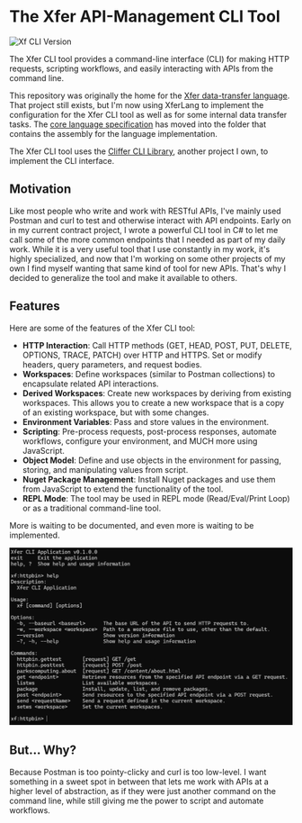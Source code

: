 ﻿# The Xfer API-Management CLI Tool

![Xf CLI Version](https://img.shields.io/badge/Xf_CLI-0.1.0-green)

The Xfer CLI tool provides a command-line interface (CLI) for making HTTP requests, scripting workflows, and easily interacting with APIs from the command line.

This repository was originally the home for the [Xfer data-transfer language](https://github.com/paulmooreparks/Xfer/blob/master/ParksComputing.Xfer.Lang). That project still exists, but I'm now using XferLang to implement the configuration for the Xfer CLI tool as well as for some internal data transfer tasks. The [core language specification](ParksComputing.Xfer.Lang/README.md) has moved into the folder that contains the assembly for the language implementation.

The Xfer CLI tool uses the [Cliffer CLI Library](https://github.com/paulmooreparks/Cliffer), another project I own, to implement the CLI interface.

## Motivation

Like most people who write and work with RESTful APIs, I've mainly used Postman and curl to test and otherwise interact with API endpoints. Early on in my current contract project, I wrote a powerful CLI tool in C# to let me call some of the more common endpoints that I needed as part of my daily work. While it is a very useful tool that I use constantly in my work, it's highly specialized, and now that I'm working on some other projects of my own I find myself wanting that same kind of tool for new APIs. That's why I decided to generalize the tool and make it available to others.

## Features

Here are some of the features of the Xfer CLI tool:

- **HTTP Interaction**: Call HTTP methods (GET, HEAD, POST, PUT, DELETE, OPTIONS, TRACE, PATCH) over HTTP and HTTPS. Set or modify headers, query parameters, and request bodies.
- **Workspaces**: Define workspaces (similar to Postman collections) to encapsulate related API interactions.
- **Derived Workspaces**: Create new workspaces by deriving from existing workspaces. This allows you to create a new workspace that is a copy of an existing workspace, but with some changes.
- **Environment Variables**: Pass and store values in the environment.
- **Scripting**: Pre-process requests, post-process responses, automate workflows, configure your environment, and MUCH more using JavaScript.
- **Object Model**: Define and use objects in the environment for passing, storing, and manipulating values from script.
- **Nuget Package Management**: Install Nuget packages and use them from JavaScript to extend the functionality of the tool.
- **REPL Mode**: The tool may be used in REPL mode (Read/Eval/Print Loop) or as a traditional command-line tool.

More is waiting to be documented, and even more is waiting to be implemented.

![Screen shot 01](XferScreen01.png)

## But... Why?

Because Postman is too pointy-clicky and curl is too low-level. I want something in a sweet spot in between that lets me work with APIs at a higher level of abstraction, as if they were just another command on the command line, while still giving me the power to script and automate workflows.

